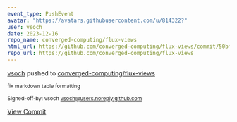 ```yaml
---
event_type: PushEvent
avatar: "https://avatars.githubusercontent.com/u/814322?"
user: vsoch
date: 2023-12-16
repo_name: converged-computing/flux-views
html_url: https://github.com/converged-computing/flux-views/commit/50bfddf748107795573f763eaf7d7ef7fdd1bf97
repo_url: https://github.com/converged-computing/flux-views
---
```


<a href='https://github.com/vsoch' target='_blank'>vsoch</a> pushed to <a href='https://github.com/converged-computing/flux-views' target='_blank'>converged-computing/flux-views</a>

<small>fix markdown table formatting

Signed-off-by: vsoch <vsoch@users.noreply.github.com></small>

<a href='https://github.com/converged-computing/flux-views/commit/50bfddf748107795573f763eaf7d7ef7fdd1bf97' target='_blank'>View Commit</a>